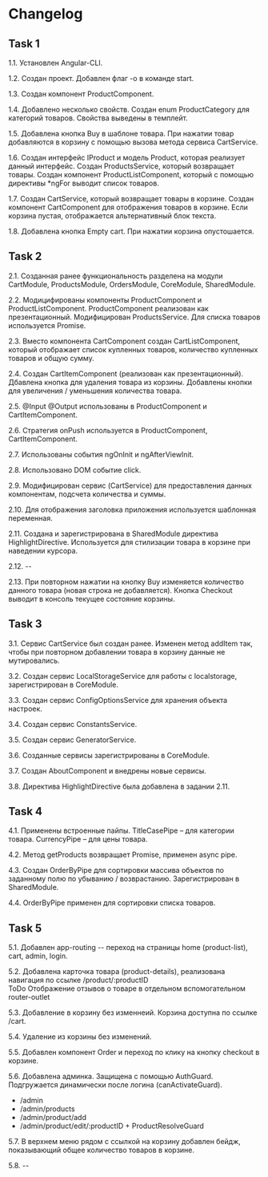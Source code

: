 # Changelog

## Task 1
1.1. Установлен Angular-CLI.

1.2. Создан проект. Добавлен флаг -o в команде start.

1.3. Создан компонент ProductComponent.

1.4. Добавлено несколько свойств. Создан enum ProductCategory для категорий товаров. Свойства выведены в темплейт.

1.5. Добавлена кнопка Buy в шаблоне товара. При нажатии товар добавляются в корзину с помощью вызова метода сервиса CartService.

1.6. Создан интерфейс IProduct и модель Product, которая реализует данный интерфейс. Создан ProductsService, который возвращает товары. Создан компонент ProductListComponent, который c помощью директивы *ngFor выводит список товаров.

1.7. Создан CartService, который возвращает товары в корзине. Создан компонент CartComponent для отображения товаров в корзине. Если корзина пустая, отображается альтернативный блок текста.

1.8. Добавлена кнопка Empty cart. При нажатии корзина опустошается.

## Task 2
2.1. Созданная ранее функциональность разделена на модули CartModule, ProductsModule, OrdersModule, CoreModule, SharedModule.

2.2. Модицифированы компоненты ProductComponent и ProductListComponent. ProductComponent реализован как презентационный. Модифицирован ProductsService. Для списка товаров используется Promise.

2.3. Вместо компонента CartComponent создан CartListComponent, который отображает список купленных товаров, количество купленных товаров и общую сумму. 

2.4. Создан CartItemComponent (реализован как презентационный). Дбавлена кнопка для удаления товара из корзины. Добавлены кнопки для увеличения / уменьшения количества товара.

2.5. @Input @Output использованы в ProductComponent и CartItemComponent.

2.6. Стратегия onPush используется в ProductComponent, CartItemComponent. 

2.7. Использованы события ngOnInit и ngAfterViewInit.

2.8. Использовано DOM событие click.

2.9. Модифицирован сервис (CartService) для предоставления данных компонентам, подсчета количества и суммы.

2.10. Для отображения заголовка приложения используется шаблонная переменная.

2.11. Создана и зарегистрирована в SharedModule директива HighlightDirective. Используется для стилизации товара в корзине при наведении курсора.

2.12. --

2.13. При повторном нажатии на кнопку Buy изменяется количество данного товара (новая строка не добавляется). Кнопка Checkout выводит в консоль текущее состояние корзины.

## Task 3
3.1. Сервис CartService был создан ранее. Изменен метод addItem так, чтобы при повторном добавлении товара в корзину данные не мутировались.

3.2. Создан сервис LocalStorageService для работы с localstorage, зарегистрирован в CoreModule.

3.3. Создан сервис ConfigOptionsService для хранения объекта настроек.

3.4. Создан сервис ConstantsService.

3.5. Создан сервис GeneratorService.

3.6. Созданные сервисы зарегистрированы в CoreModule.

3.7. Создан AboutComponent и внедрены новые сервисы.

3.8. Директива HighlightDirective была добавлена в задании 2.11.

## Task 4
4.1. Применены встроенные пайпы. TitleCasePipe – для категории товара. CurrencyPipe – для цены товара.

4.2. Метод getProducts возвращает Promise, применен async pipe.

4.3. Создан OrderByPipe для сортировки массива объектов по заданному полю по убыванию / возврастанию. Зарегистрирован в SharedModule.

4.4. OrderByPipe применен для сортировки списка товаров.

## Task 5
5.1. Добавлен app-routing -- переход на страницы home (product-list), cart, admin, login.

5.2. Добавлена карточка товара (product-details), реализована навигация по ссылке /product/:productID  
ToDo Отображение отзывов о товаре в отдельном вспомогательном router-outlet

5.3. Добавление в корзину без изменнеий. Корзина доступна по ссылке /cart.

5.4. Удаление из корзины без изменений.

5.5. Добавлен компонент Order и переход по клику на кнопку checkout в корзине.

5.6. Добавлена админка. Защищена с помощью AuthGuard. Подгружается динамически после логина (canActivateGuard).
* /admin
* /admin/products
* /admin/product/add
* /admin/product/edit/:productID + ProductResolveGuard  

5.7. В верхнем меню рядом с ссылкой на корзину добавлен бейдж, показывающий общее количество товаров в корзине.

5.8. --
